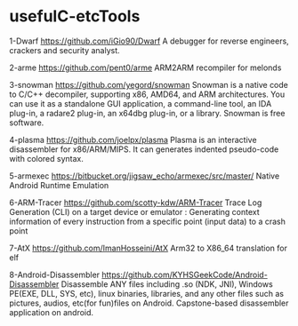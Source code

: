 # usefulC-etcTools
1-Dwarf https://github.com/iGio90/Dwarf
A debugger for reverse engineers, crackers and security analyst.

2-arme https://github.com/pent0/arme
ARM2ARM recompiler for melonds

3-snowman https://github.com/yegord/snowman
Snowman is a native code to C/C++ decompiler, supporting x86, AMD64, and ARM architectures. You can use it as a standalone GUI application, a command-line tool, an IDA plug-in, a radare2 plug-in, an x64dbg plug-in, or a library. Snowman is free software.

4-plasma https://github.com/joelpx/plasma
Plasma is an interactive disassembler for x86/ARM/MIPS. It can generates indented pseudo-code with colored syntax.

5-armexec https://bitbucket.org/jigsaw_echo/armexec/src/master/
Native Android Runtime Emulation

6-ARM-Tracer https://github.com/scotty-kdw/ARM-Tracer
Trace Log Generation (CLI) on a target device or emulator : Generating context information of every instruction from a specific point (input data) to a crash point

7-AtX https://github.com/ImanHosseini/AtX
Arm32 to X86_64 translation for elf

8-Android-Disassembler https://github.com/KYHSGeekCode/Android-Disassembler
Disassemble ANY files including .so (NDK, JNI), Windows PE(EXE, DLL, SYS, etc), linux binaries, libraries, and any other files such as pictures, audios, etc(for fun)files on Android. Capstone-based disassembler application on android.

